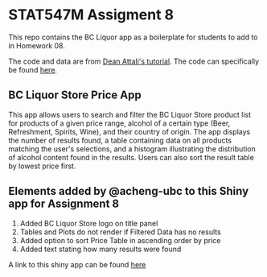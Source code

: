 # STAT547M Assigment 8

This repo contains the BC Liquor app as a boilerplate for students to add to in Homework 08.

The code and data are from [Dean Attali's tutorial](https://deanattali.com/blog/building-shiny-apps-tutorial). The code can specifically be found [here](https://deanattali.com/blog/building-shiny-apps-tutorial/#12-final-shiny-app-code).


## BC Liquor Store Price App
This app allows users to search and filter the BC Liquor Store product list for products of a given price range, alcohol of a certain type (Beer, Refreshment, Spirits, Wine), and their country of origin. The app displays the number of results found, a table containing data on all products matching the user's selections, and a histogram illustrating the distribution of alcohol content found in the results. Users can also sort the result table by lowest price first.

## Elements added by @acheng-ubc to this Shiny app for Assignment 8
1. Added BC Liquor Store logo on title panel
1. Tables and Plots do not render if Filtered Data has no results
1. Added option to sort Price Table in ascending order by price
1. Added text stating how many results were found

A link to this shiny app can be found [here](https://acheng.shinyapps.io/bcl-app/)